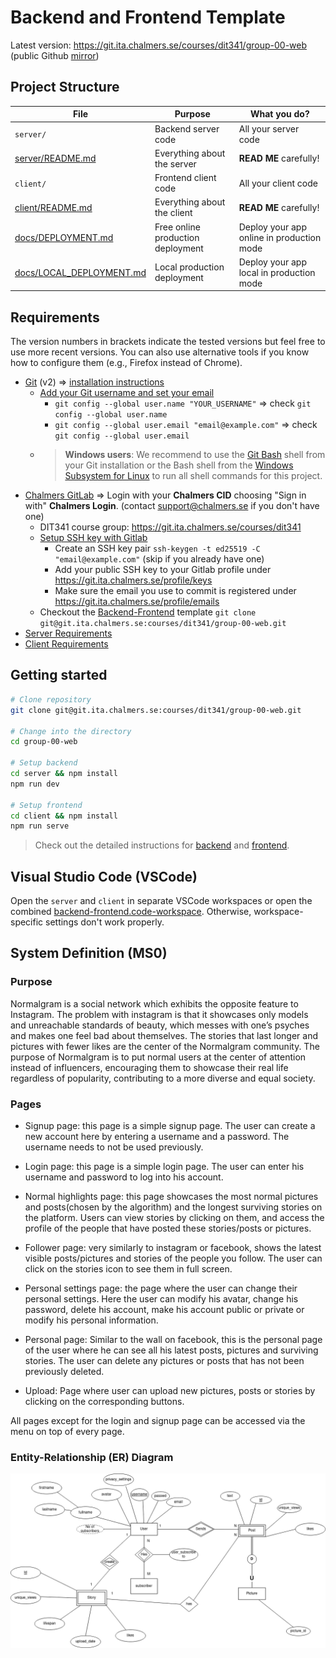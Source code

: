 # Backend and Frontend Template

Latest version: https://git.ita.chalmers.se/courses/dit341/group-00-web (public Github [mirror](https://github.com/dit341/group-00-web))

## Project Structure

| File        | Purpose           | What you do?  |
| ------------- | ------------- | ----- |
| `server/` | Backend server code | All your server code |
| [server/README.md](server/README.md) | Everything about the server | **READ ME** carefully! |
| `client/` | Frontend client code | All your client code |
| [client/README.md](client/README.md) | Everything about the client | **READ ME** carefully! |
| [docs/DEPLOYMENT.md](docs/DEPLOYMENT.md) | Free online production deployment | Deploy your app online in production mode |
| [docs/LOCAL_DEPLOYMENT.md](docs/LOCAL_DEPLOYMENT.md) | Local production deployment | Deploy your app local in production mode |

## Requirements

The version numbers in brackets indicate the tested versions but feel free to use more recent versions.
You can also use alternative tools if you know how to configure them (e.g., Firefox instead of Chrome).

* [Git](https://git-scm.com/) (v2) => [installation instructions](https://www.atlassian.com/git/tutorials/install-git)
  * [Add your Git username and set your email](https://docs.gitlab.com/ce/gitlab-basics/start-using-git.html#add-your-git-username-and-set-your-email)
    * `git config --global user.name "YOUR_USERNAME"` => check `git config --global user.name`
    * `git config --global user.email "email@example.com"` => check `git config --global user.email`
  * > **Windows users**: We recommend to use the [Git Bash](https://www.atlassian.com/git/tutorials/git-bash) shell from your Git installation or the Bash shell from the [Windows Subsystem for Linux](https://docs.microsoft.com/en-us/windows/wsl/install-win10) to run all shell commands for this project.
* [Chalmers GitLab](https://git.ita.chalmers.se/) => Login with your **Chalmers CID** choosing "Sign in with" **Chalmers Login**. (contact [support@chalmers.se](mailto:support@chalmers.se) if you don't have one)
  * DIT341 course group: https://git.ita.chalmers.se/courses/dit341
  * [Setup SSH key with Gitlab](https://docs.gitlab.com/ee/ssh/)
    * Create an SSH key pair `ssh-keygen -t ed25519 -C "email@example.com"` (skip if you already have one)
    * Add your public SSH key to your Gitlab profile under https://git.ita.chalmers.se/profile/keys
    * Make sure the email you use to commit is registered under https://git.ita.chalmers.se/profile/emails
  * Checkout the [Backend-Frontend](https://git.ita.chalmers.se/courses/dit341/group-00-web) template `git clone git@git.ita.chalmers.se:courses/dit341/group-00-web.git`
* [Server Requirements](./server/README.md#Requirements)
* [Client Requirements](./client/README.md#Requirements)

## Getting started

```bash
# Clone repository
git clone git@git.ita.chalmers.se:courses/dit341/group-00-web.git

# Change into the directory
cd group-00-web

# Setup backend
cd server && npm install
npm run dev

# Setup frontend
cd client && npm install
npm run serve
```

> Check out the detailed instructions for [backend](./server/README.md) and [frontend](./client/README.md).

## Visual Studio Code (VSCode)

Open the `server` and `client` in separate VSCode workspaces or open the combined [backend-frontend.code-workspace](./backend-frontend.code-workspace). Otherwise, workspace-specific settings don't work properly.

## System Definition (MS0)

### Purpose

Normalgram is a social network which exhibits the opposite feature to Instagram. The problem with instagram is that it showcases only models and unreachable standards of beauty, which messes with one’s psyches and makes one feel bad about themselves. The stories that last longer and pictures with fewer likes are the center of the Normalgram community. The purpose of Normalgram is to put normal users at the center of attention instead of influencers, encouraging them to showcase their real life regardless of popularity, contributing to a more diverse and equal society.

### Pages

* Signup page: this page is a simple signup page. The user can create a new account here by entering a username and a password. The username needs to not be used previously.

* Login page: this page is a simple login page. The user can enter his username and password to log into his account.

*   Normal highlights page: this page showcases the most normal pictures and posts(chosen by the algorithm) and the longest surviving stories on the platform. Users can view stories by clicking on them, and access the profile of the people that have posted these stories/posts or pictures.

*   Follower page: very similarly to instagram or facebook, shows the latest visible posts/pictures and stories of the people you follow. The user can click on the stories icon to see them in full screen.

*   Personal settings page: the page where the user can change their personal settings. Here the user can modify his avatar, change his password, delete his account, make his account public or private or modify his personal information.

*   Personal page: Similar to the wall on facebook, this is the personal page of the user where he can see all his latest posts, pictures and surviving stories. The user can delete any pictures or posts that has not been previously deleted.

*   Upload: Page where user can upload new pictures, posts or stories by clicking on the corresponding buttons.

All pages except for the login and signup page can be accessed via the menu on top of every page.


### Entity-Relationship (ER) Diagram

![ER Diagram](./images/er_diagram.png)


